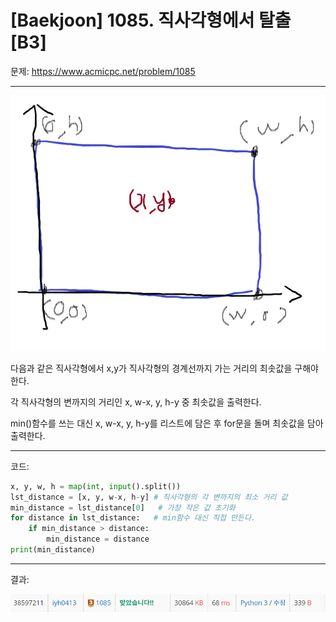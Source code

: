 # [Baekjoon] 1085. 직사각형에서 탈출[B3]

문제: https://www.acmicpc.net/problem/1085

---

![image-20220205151105486](B3_1085.assets/image-20220205151105486.png)

다음과 같은 직사각형에서 x,y가 직사각형의 경계선까지 가는 거리의 최솟값을 구해야 한다.

각 직사각형의 변까지의 거리인 x, w-x, y, h-y 중 최솟값을 출력한다.

min()함수를 쓰는 대신 x, w-x, y, h-y를 리스트에 담은 후 for문을 돌며 최솟값을 담아 출력한다.

---

코드:

```python
x, y, w, h = map(int, input().split())
lst_distance = [x, y, w-x, h-y] # 직사각형의 각 변까지의 최소 거리 값
min_distance = lst_distance[0]   # 가장 작은 값 초기화
for distance in lst_distance:   # min함수 대신 직접 만든다.
    if min_distance > distance:
        min_distance = distance
print(min_distance)
```

---

결과:

![image-20220205152209575](B3_1085.assets/image-20220205152209575.png)